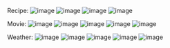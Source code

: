Recipe:
![image](https://github.com/user-attachments/assets/46d1c48f-7172-42c5-ae67-d63a3aaedf6a)
![image](https://github.com/user-attachments/assets/6e71763e-c773-42b6-bb1c-8b641e2de140)
![image](https://github.com/user-attachments/assets/11968f97-0d3d-4266-84d0-1be9a732d23f)
![image](https://github.com/user-attachments/assets/812eed10-f4ba-44a4-83b6-f8abdf6a9576)

Movie:
![image](https://github.com/user-attachments/assets/e7cd1f2a-3421-440d-a488-8395244ae2cf)
![image](https://github.com/user-attachments/assets/57e38cc5-f78c-4f6f-9f6f-4adc982f8a66)
![image](https://github.com/user-attachments/assets/20e3b554-44cb-45f5-83a5-89a306c33ace)
![image](https://github.com/user-attachments/assets/84aa7718-0399-468d-99e9-5d5cf8cda5cc)
![image](https://github.com/user-attachments/assets/2d3ad8ba-953f-42cf-82e8-4a688d6e659b)

Weather:
![image](https://github.com/user-attachments/assets/c7362f40-fe5b-4e88-9b51-cc1221915da5)
 ![image](https://github.com/user-attachments/assets/04c5d832-7902-4b28-a6f2-41ae9b04a6e5)
![image](https://github.com/user-attachments/assets/c18822de-39aa-46d0-bc37-30880d388ecb)
![image](https://github.com/user-attachments/assets/6a6f6478-c786-43cf-8801-ecf7da62996f)
![image](https://github.com/user-attachments/assets/b33925d7-e861-4c3d-9975-b185e3b268d2)
